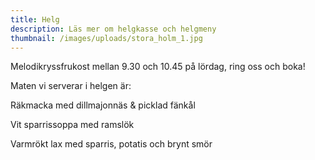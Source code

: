 ```yaml
---
title: Helg
description: Läs mer om helgkasse och helgmeny
thumbnail: /images/uploads/stora_holm_1.jpg
---
```

Melodikryssfrukost mellan 9.30 och 10.45 på lördag, ring oss och boka!

Maten vi serverar i helgen är:

Räkmacka med dillmajonnäs & picklad fänkål

Vit sparrissoppa med ramslök

Varmrökt lax med sparris, potatis och brynt smör
